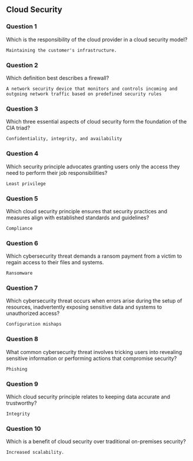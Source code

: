 ## Cloud Security

### Question 1
Which is the responsibility of the cloud provider in a cloud security model?
```
Maintaining the customer's infrastructure.
```

### Question 2
Which definition best describes a firewall?
```
A network security device that monitors and controls incoming and outgoing network traffic based on predefined security rules
```

### Question 3
Which three essential aspects of cloud security form the foundation of the CIA triad?
```
Confidentiality, integrity, and availability
```

### Question 4
Which security principle advocates granting users only the access they need to perform their job responsibilities?
```
Least privilege
```

### Question 5
Which cloud security principle ensures that security practices and measures align with established standards and guidelines?
```
Compliance
```

### Question 6
Which cybersecurity threat demands a ransom payment from a victim to regain access to their files and systems.
```
Ransomware
```

### Question 7
Which cybersecurity threat occurs when errors arise during the setup of resources, inadvertently exposing sensitive data and systems to unauthorized access?
```
Configuration mishaps
```

### Question 8
What common cybersecurity threat involves tricking users into revealing sensitive information or performing actions that compromise security?
```
Phishing
```

### Question 9
Which cloud security principle relates to keeping data accurate and trustworthy?
```
Integrity
```

### Question 10
Which is a benefit of cloud security over traditional on-premises security?
```
Increased scalability.
```
